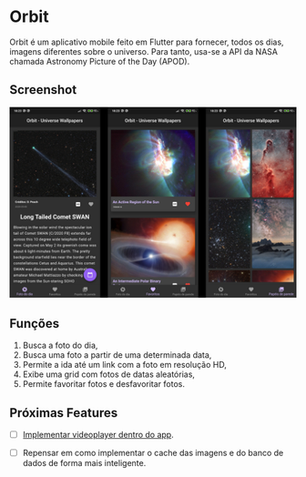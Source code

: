 # Orbit

Orbit é um aplicativo mobile feito em Flutter para fornecer, todos os dias, imagens diferentes sobre o universo. Para tanto, usa-se a API da NASA chamada Astronomy Picture of the Day (APOD).

## Screenshot
![Screenshot das telas do aplicativo](images/screenshot.png)

## Funções

1. Busca a foto do dia,
2. Busca uma foto a partir de uma determinada data,
3. Permite a ida até um link com a foto em resolução HD,
4. Exibe uma grid com fotos de datas aleatórias,
5. Permite favoritar fotos e desfavoritar fotos.

## Próximas Features

- [ ] [Implementar videoplayer dentro do app](https://flutter.dev/docs/cookbook/plugins/play-video).

- [ ] Repensar em como implementar o cache das imagens e do banco de dados de forma mais inteligente.
